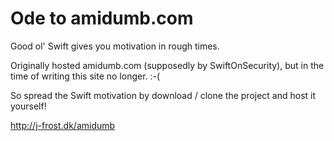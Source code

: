 # Ode to amidumb.com

Good ol' Swift gives you motivation in rough times.

Originally hosted amidumb.com (supposedly by SwiftOnSecurity), but in the time of writing this site no longer. :-(

So spread the Swift motivation by download / clone the project and host it yourself!

http://j-frost.dk/amidumb
